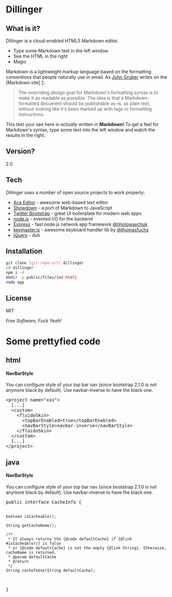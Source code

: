 # Dillinger

## What is it?
Dillinger is a cloud-enabled HTML5 Markdown editor.

  - Type some Markdown text in the left window
  - See the HTML in the right
  - Magic

Markdown is a lightweight markup language based on the formatting conventions that people naturally use in email.  As [John Gruber] writes on the [Markdown site] [1]:

> The overriding design goal for Markdown's
> formatting syntax is to make it as readable 
> as possible. The idea is that a
> Markdown-formatted document should be
> publishable as-is, as plain text, without
> looking like it's been marked up with tags
> or formatting instructions.

This text your see here is *actually* written in **Markdown!** To get a feel for Markdown's syntax, type some text into the left window and watch the results in the right.  

## Version?

2.0

## Tech


Dillinger uses a number of open source projects to work properly:

* [Ace Editor] - awesome web-based text editor
* [Showdown] - a port of Markdown to JavaScript
* [Twitter Bootstrap] - great UI boilerplate for modern web apps
* [node.js] - evented I/O for the backend
* [Express] - fast node.js network app framework [@tjholowaychuk]
* [keymaster.js] - awesome keyboard handler lib by [@thomasfuchs]
* [jQuery] - duh 

## Installation


```sh
git clone [git-repo-url] dillinger
cd dillinger
npm i -d
mkdir -p public/files/{md,html}
node app
```


## License

MIT

*Free Software, Fuck Yeah!*

  [john gruber]: http://daringfireball.net/
  [@thomasfuchs]: http://twitter.com/thomasfuchs
  [1]: http://daringfireball.net/projects/markdown/
  [showdown]: https://github.com/coreyti/showdown
  [ace editor]: http://ace.ajax.org
  [node.js]: http://nodejs.org
  [Twitter Bootstrap]: http://twitter.github.com/bootstrap/
  [keymaster.js]: https://github.com/madrobby/keymaster
  [jQuery]: http://jquery.com  
  [@tjholowaychuk]: http://twitter.com/tjholowaychuk
  [express]: http://expressjs.com
  


# Some prettyfied code

## html
<div class="section"><h4>NavBarStyle<a name="NavBarStyle"></a></h4><p>You can configure style of your top bar nav (since bootstrap 2.1.0 is not anymore black by default). Use navbar-inverse to have the black one.</p><div class="source"><pre class="prettyprint">&lt;project name=&quot;xxx&quot;&gt;
  [...]
  &lt;custom&gt;
    &lt;fluidoSkin&gt;
      &lt;topBarEnabled&gt;true&lt;/topBarEnabled&gt;
      &lt;navBarStyle&gt;navbar-inverse&lt;/navBarStyle&gt;
    &lt;/fluidoSkin&gt;
  &lt;/custom&gt;
  [...]
&lt;/project&gt;</pre></div></div>

## java
<div class="section"><h4>NavBarStyle<a name="NavBarStyle"></a></h4><p>You can configure style of your top bar nav (since bootstrap 2.1.0 is not anymore black by default). Use navbar-inverse to have the black one.</p><div class="source"><pre class="prettyprint">
public interface CacheInfo {

    boolean isCacheable();

    String getCacheName();

    /**
     * It always returns the {@code defaultCache} if {@link #isCacheable()} is false
     * or {@code defaultCache} is not the empty {@link String}. Otherwise, cacheName is returned.
     * @param defaultCache
     * @return
     */
    String cacheToUse(String defaultCache);
}
</pre></div></div>

  
